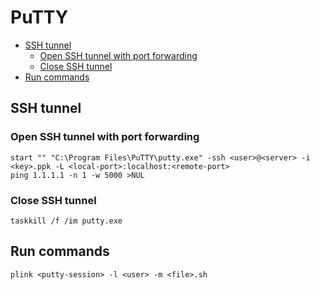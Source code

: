 PuTTY
=====

* [SSH tunnel](#ssh-tunnel)
    * [Open SSH tunnel with port forwarding](#open-ssh-tunnel-with-port-forwarding)
    * [Close SSH tunnel](#close-ssh-tunnel)
* [Run commands](#run-commands)

SSH tunnel
----------

### Open SSH tunnel with port forwarding

```batchfile
start "" "C:\Program Files\PuTTY\putty.exe" -ssh <user>@<server> -i <key>.ppk -L <local-port>:localhost:<remote-port>
ping 1.1.1.1 -n 1 -w 5000 >NUL
```

### Close SSH tunnel

```batchfile
taskkill /f /im putty.exe
```

Run commands
------------

```batchfile
plink <putty-session> -l <user> -m <file>.sh
```
